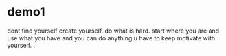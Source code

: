 # demo1
dont find yourself create yourself.
do what is hard.
start where you are and use what you have and you can do anything
u have to keep motivate with yourself.
.
